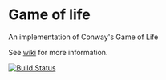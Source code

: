 Game of life
============

An implementation of Conway's Game of Life

See [wiki](http://en.wikipedia.org/wiki/Conway%27s_Game_of_Life) for more information.

[![Build Status](https://api.travis-ci.org/vladislav-ciobanu/game-of-life.svg?branch=master)](https://travis-ci.org/vladislav-ciobanu/game-of-life)
